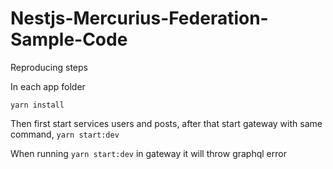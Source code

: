 # Nestjs-Mercurius-Federation-Sample-Code

Reproducing steps

In each app folder 

`yarn install`

Then first start services users and posts, after that start gateway with same command,
`yarn start:dev`

When running `yarn start:dev` in gateway it will throw graphql error
